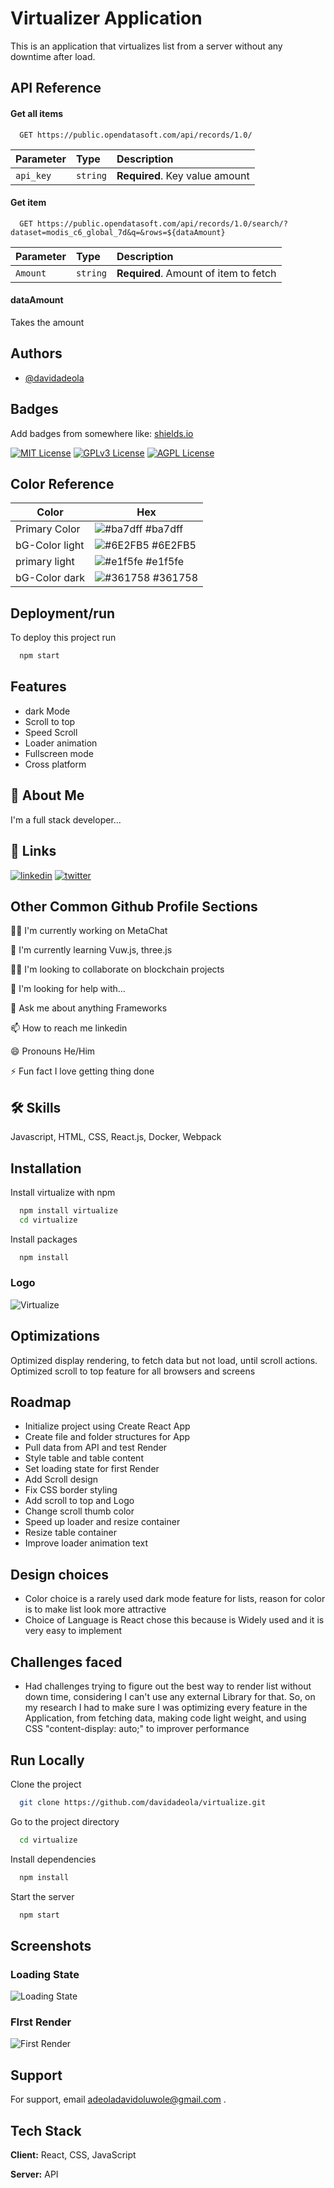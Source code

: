 # Virtualizer Application

This is an application that virtualizes list from a server without any downtime after load.

## API Reference

#### Get all items

```http
  GET https://public.opendatasoft.com/api/records/1.0/
```

| Parameter | Type     | Description                    |
| :-------- | :------- | :----------------------------- |
| `api_key` | `string` | **Required**. Key value amount |

#### Get item

```http
  GET https://public.opendatasoft.com/api/records/1.0/search/?dataset=modis_c6_global_7d&q=&rows=${dataAmount}
```

| Parameter | Type     | Description                           |
| :-------- | :------- | :------------------------------------ |
| `Amount`  | `string` | **Required**. Amount of item to fetch |

#### dataAmount

Takes the amount

## Authors

- [@davidadeola](https://www.github.com/davidadeola)

## Badges

Add badges from somewhere like: [shields.io](https://shields.io/)

[![MIT License](https://img.shields.io/badge/License-MIT-green.svg)](https://choosealicense.com/licenses/mit/)
[![GPLv3 License](https://img.shields.io/badge/License-GPL%20v3-yellow.svg)](https://opensource.org/licenses/)
[![AGPL License](https://img.shields.io/badge/license-AGPL-blue.svg)](http://www.gnu.org/licenses/agpl-3.0)

## Color Reference

| Color          | Hex                                                              |
| -------------- | ---------------------------------------------------------------- |
| Primary Color  | ![#ba7dff](https://via.placeholder.com/10/ba7dff?text=+) #ba7dff |
| bG-Color light | ![#6E2FB5](https://via.placeholder.com/10/6E2FB5?text=+) #6E2FB5 |
| primary light  | ![#e1f5fe](https://via.placeholder.com/10/e1f5fe?text=+) #e1f5fe |
| bG-Color dark  | ![#361758](https://via.placeholder.com/10/361758?text=+) #361758 |

## Deployment/run

To deploy this project run

```bash
  npm start
```

## Features

- dark Mode
- Scroll to top
- Speed Scroll
- Loader animation
- Fullscreen mode
- Cross platform

## 🚀 About Me

I'm a full stack developer...

## 🔗 Links

[![linkedin](https://img.shields.io/badge/linkedin-0A66C2?style=for-the-badge&logo=linkedin&logoColor=white)](https://www.linkedin.com/david-adeola)
[![twitter](https://img.shields.io/badge/twitter-1DA1F2?style=for-the-badge&logo=twitter&logoColor=white)](https://twitter.com/DavidAdeola_)

## Other Common Github Profile Sections

👩‍💻 I'm currently working on MetaChat

🧠 I'm currently learning Vuw.js, three.js

👯‍♀️ I'm looking to collaborate on blockchain projects

🤔 I'm looking for help with...

💬 Ask me about anything Frameworks

📫 How to reach me linkedin

😄 Pronouns He/Him

⚡️ Fun fact I love getting thing done

## 🛠 Skills

Javascript, HTML, CSS, React.js, Docker, Webpack

## Installation

Install virtualize with npm

```bash
  npm install virtualize
  cd virtualize
```

Install packages

```bash
  npm install
```

### Logo

![Virtualize](https://res.cloudinary.com/devkp5za2/image/upload/v1664443697/virtualize_gb7hwu.png)

## Optimizations

Optimized display rendering, to fetch data but not load, until scroll actions.
Optimized scroll to top feature for all browsers and screens

## Roadmap

- Initialize project using Create React App
- Create file and folder structures for App
- Pull data from API and test Render
- Style table and table content
- Set loading state for first Render
- Add Scroll design
- Fix CSS border styling
- Add scroll to top and Logo
- Change scroll thumb color
- Speed up loader and resize container
- Resize table container
- Improve loader animation text

## Design choices

- Color choice is a rarely used dark mode feature for lists, reason for color is to make list look more attractive
- Choice of Language is React chose this because is Widely used and it is very easy to implement

## Challenges faced

- Had challenges trying to figure out the best way to render list without down time, considering I can't use any external Library for that. So, on my research I had to make sure I was optimizing every feature in the Application, from fetching data, making code light weight, and using CSS "content-display: auto;" to improver performance

## Run Locally

Clone the project

```bash
  git clone https://github.com/davidadeola/virtualize.git
```

Go to the project directory

```bash
  cd virtualize
```

Install dependencies

```bash
  npm install
```

Start the server

```bash
  npm start
```

## Screenshots

### Loading State

![Loading State](https://res.cloudinary.com/devkp5za2/image/upload/v1664444341/unnamed_2_lajdez.jpg)

### FIrst Render

![First Render](https://res.cloudinary.com/devkp5za2/image/upload/v1664444342/unnamed_3_tzadbk.jpg)

## Support

For support, email adeoladavidoluwole@gmail.com .

## Tech Stack

**Client:** React, CSS, JavaScript

**Server:** API
